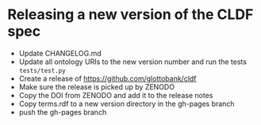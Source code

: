 
Releasing a new version of the CLDF spec
========================================

- Update CHANGELOG.md
- Update all ontology URIs to the new version number
  and run the tests `tests/test.py`
- Create a release of https://github.com/glottobank/cldf
- Make sure the release is picked up by ZENODO
- Copy the DOI from ZENODO and add it to the release notes
- Copy terms.rdf to a new version directory in the gh-pages branch
- push the gh-pages branch

